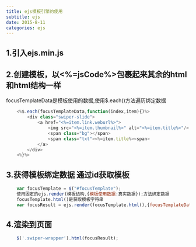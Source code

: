 ```yaml
---
title: ejs模板引擎的使用
subtitle: ejs
date: 2015-8-11
categories: ejs
---
```

## 1.引入ejs.min.js
## 2.创建模板，以<%=jsCode%>包裹起来其余的html和html结构一样  
focusTemplateData是模板使用的数据,使用$.each()方法遍历绑定数据
```javascript
    <%$.each(focusTemplateData,function(index,item){)%>
        <div class="swiper-slide">
            <a href="<%=item.link.weburl%>">
                <img src="<%=item.thumbnail%>" alt="<%=item.title%>"/>
                <span class="bg"></span>
                <span class="txt"><%=item.title%><span>
            </a>
        </div>
    <%}%>
```

## 3.获得模板绑定数据 通过id获取模板
```javascript
    var focusTemplate = $("#focusTemplate");
    使用固定的ejs.render(模板结构,{模板使用数据:真实数据});方法绑定数据
    focusTemplate.html()是获取模板字符串
    var focusResult = ejs.render(focusTemplate.html(),{focusTemplateData:focusData});
```

## 4.渲染到页面
```javascript
    $('.swiper-wrapper').html(focusResult);
```


